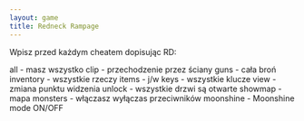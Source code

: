 ```yaml
---
layout: game
title: Redneck Rampage
---
```


Wpisz przed każdym cheatem dopisując RD:

all           		- masz wszystko
clip          		- przechodzenie przez ściany
guns          	- cała broń
inventory     	- wszystkie rzeczy
items         	- j/w
keys          	- wszystkie klucze
view          	- zmiana punktu widzenia
unlock        	- wszystkie drzwi są otwarte
showmap       	- mapa
monsters      	- włączasz wyłączas przeciwników
moonshine	- Moonshine mode ON/OFF
